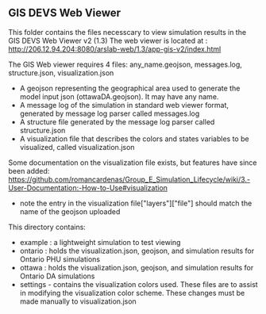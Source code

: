 ## GIS DEVS Web Viewer
This folder contains the files necesscary to view simulation results in the GIS DEVS Web Viewer v2 (1.3)
The web viewer is located at : http://206.12.94.204:8080/arslab-web/1.3/app-gis-v2/index.html

The GIS Web viewer requires 4 files: any_name.geojson, messages.log, structure.json, visualization.json
- A geojson representing the geographical area used to generate the model input json (ottawaDA.geojson). It may have any name.
- A message log of the simulation in standard web viewer format, generated by message log parser called messages.log
- A structure file generated by the message log parser called structure.json
- A visualization file that describes the colors and states variables to be visualized, called visualization.json

Some documentation on the visualization file exists, but features have since been added:
https://github.com/romancardenas/Group_E_Simulation_Lifecycle/wiki/3.-User-Documentation:-How-to-Use#visualization
- note the entry in the visualization file["layers"]["file"] should match the name of the geojson uploaded

This directory contains:
- example : a lightweight simulation to test viewing
- ontario : holds the visualization.json, geojson, and simulation results for Ontario PHU simulations
- ottawa : holds the visualization.json, geojson, and simulation results for Ontario DA simulations
- settings - contains the visualization colors used. These files are to assist in modifying the visualization color scheme. These changes must be made manually to visualization.json
